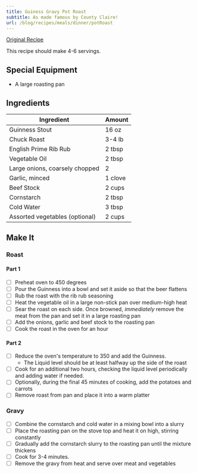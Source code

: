 ```yaml
---
title: Guiness Gravy Pot Roast
subtitle: As made famous by County Claire!
url: /blog/recipes/meals/dinner/potRoast
---
```


[Original Recipe](http://www.thespicehouse.com/recipes/grandma-flanigans-pot--roast-in-guinness-gravy-recipe)

This recipe should make 4-6 servings.

## Special Equipment
- A large roasting pan

## Ingredients

| Ingredient                         | Amount   |
|------------------------------------|----------|
| Guinness Stout                     | 16 oz    |
| Chuck Roast                        | 3-4 lb   |
| English Prime Rib Rub              | 2 tbsp   |
| Vegetable Oil                      | 2 tbsp   |
| Large onions, coarsely chopped     | 2        |
| Garlic, minced                     | 1 clove  |
| Beef Stock                         | 2 cups   |
| Cornstarch                         | 2 tbsp   |
| Cold Water                         | 3 tbsp   |
| Assorted vegetables (optional)     | 2 cups   |


## Make It

### Roast

#### Part 1
- [ ] Preheat oven to 450 degrees
- [ ] Pour the Guinness into a bowl and set it aside so that the beer flattens
- [ ] Rub the roast with the rib rub seasoning
- [ ] Heat the vegetable oil in a large non-stick pan over medium-high heat
- [ ] Sear the roast on each side.  Once browned, *immediately* remove the meat from the pan and set it in a large roasting pan
- [ ] Add the onions, garlic and beef stock to the roasting pan
- [ ] Cook the roast in the oven for an hour

#### Part 2
- [ ] Reduce the oven's temperature to 350 and add the Guinness.
    - The Liquid level should be at least halfway up the side of the roast
- [ ] Cook for an additional two hours, checking the liquid level periodically and adding water if needed.
- [ ] Optionally, during the final 45 minutes of cooking, add the potatoes and carrots
- [ ] Remove roast from pan and place it into a warm platter

### Gravy
- [ ] Combine the cornstarch and cold water in a mixing bowl into a slurry
- [ ] Place the roasting pan on the stove top and heat it on high, stirring constantly
- [ ] Gradually add the cornstarch slurry to the roasting pan until the mixture thickens
- [ ] Cook for 3-4 minutes.
- [ ] Remove the gravy from heat and serve over meat and vegetables
